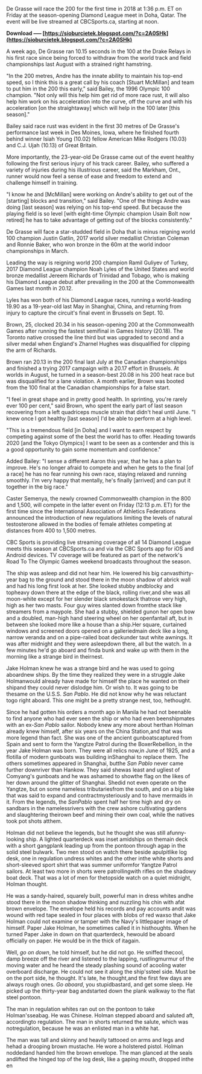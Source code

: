
 
De Grasse will race the 200 for the first time in 2018 at 1:36 p.m. ET on Friday at the season-opening Diamond League meet in Doha, Qatar. The event will be live streamed at CBCSports.ca, starting at noon.
 
**Download ––– [https://sioburcietek.blogspot.com/?c=2A0SHk](https://sioburcietek.blogspot.com/?c=2A0SHk)**


 
A week ago, De Grasse ran 10.15 seconds in the 100 at the Drake Relays in his first race since being forced to withdraw from the world track and field championships last August with a strained right hamstring.
 
"In the 200 metres, Andre has the innate ability to maintain his top-end speed, so I think this is a great call by his coach [Stuart McMillan] and team to put him in the 200 this early," said Bailey, the 1996 Olympic 100 champion. "Not only will this help him get rid of more race rust, it will also help him work on his acceleration into the curve, off the curve and with his acceleration [on the straightaway] which will help in the 100 later [this season]."
 
Bailey said race rust was evident in the first 30 metres of De Grasse's performance last week in Des Moines, Iowa, where he finished fourth behind winner Isiah Young (10.02) fellow American Mike Rodgers (10.03) and C.J. Ujah (10.13) of Great Britain.
 
More importantly, the 23-year-old De Grasse came out of the event healthy following the first serious injury of his track career. Bailey, who suffered a variety of injuries during his illustrious career, said the Markham, Ont., runner would now feel a sense of ease and freedom to extend and challenge himself in training.
 
"I know he and [McMillan] were working on Andre's ability to get out of the [starting] blocks and transition," said Bailey. "One of the things Andre was doing [last season] was relying on his top-end speed. But because the playing field is so level [with eight-time Olympic champion Usain Bolt now retired] he has to take advantage of getting out of the blocks consistently."

De Grasse will face a star-studded field in Doha that is minus reigning world 100 champion Justin Gatlin, 2017 world silver medallist Christian Coleman and Ronnie Baker, who won bronze in the 60m at the world indoor championships in March.
 
Leading the way is reigning world 200 champion Ramil Guliyev of Turkey, 2017 Diamond League champion Noah Lyles of the United States and world bronze medallist Jereem Richards of Trinidad and Tobago, who is making his Diamond League debut after prevailing in the 200 at the Commonwealth Games last month in 20.12.
 
Lyles has won both of his Diamond League races, running a world-leading 19.90 as a 19-year-old last May in Shanghai, China, and returning from injury to capture the circuit's final event in Brussels on Sept. 10.
 
Brown, 25, clocked 20.34 in his season-opening 200 at the Commonwealth Games after running the fastest semifinal in Games history (20.18). The Toronto native crossed the line third but was upgraded to second and a silver medal when England's Zharnel Hughes was disqualified for clipping the arm of Richards.
 
Brown ran 20.13 in the 200 final last July at the Canadian championships and finished a trying 2017 campaign with a 20.17 effort in Brussels. At worlds in August, he turned in a season-best 20.08 in his 200 heat race but was disqualified for a lane violation. A month earlier, Brown was booted from the 100 final at the Canadian championships for a false start.
 
"I feel in great shape and in pretty good health. In sprinting, you're rarely ever 100 per cent," said Brown, who spent the early part of last season recovering from a left quadriceps muscle strain that didn't heal until June. "I knew once I got healthy [last season] I'd be able to perform at a high level.
 
"This is a tremendous field [in Doha] and I want to earn respect by competing against some of the best the world has to offer. Heading towards 2020 [and the Tokyo Olympics] I want to be seen as a contender and this is a good opportunity to gain some momentum and confidence."
 
Added Bailey: "I sense a different Aaron this year, that he has a plan to improve. He's no longer afraid to compete and when he gets to the final [of a race] he has no fear running his own race, staying relaxed and running smoothly. I'm very happy that mentally, he's finally [arrived] and can put it together in the big race."
 
Caster Semenya, the newly crowned Commonwealth champion in the 800 and 1,500, will compete in the latter event on Friday (12:13 p.m. ET) for the first time since the International Association of Athletics Federations announced the introduction of new regulations limiting the levels of natural testosterone allowed in the bodies of female athletes competing at distances from 400 to 1,500 metres.
 
CBC Sports is providing live streaming coverage of all 14 Diamond League meets this season at CBCSports.ca and via the CBC Sports app for iOS and Android devices. TV coverage will be featured as part of the network's Road To The Olympic Games weekend broadcasts throughout the season.
 
The ship was asleep and did not hear him. He lowered his big canvasthirty-year bag to the ground and stood there in the moon shadow of abrick wall and had his long first look at her. She looked stubby andblocky and topheavy down there at the edge of the black, rolling river,and she was all moon-white except for her slender black smokestack thatrose very high, high as her two masts. Four guy wires slanted down fromthe stack like streamers from a maypole. She had a stubby, shielded gunon her open bow and a doubled, man-high hand steering wheel on her openfantail aft, but in between she looked more like a house than a ship.Her square, curtained windows and screened doors opened on a galleriedmain deck like a long, narrow veranda and on a pipe-railed boat deckunder taut white awnings. It was after midnight and they were asleepdown there, all but the watch. In a few minutes he'd go aboard and finda bunk and wake up with them in the morning like a strange bird in theirnest.
 
Jake Holman knew he was a strange bird and he was used to going aboardnew ships. By the time they realized they were in a struggle Jake Holmanwould already have made for himself the place he wanted on their shipand they could never dislodge him. Or wish to. It was going to be thesame on the U.S.S. *San Pablo*. He did not know why he was reluctant togo right aboard. This one might be a pretty strange nest, too, hethought.
 
Since he had gotten his orders a month ago in Manila he had not beenable to find anyone who had ever seen the ship or who had even beenshipmates with an ex-*San Pablo* sailor. Nobody knew any more about herthan Holman already knew himself, after six years on the China Station,and that was more legend than fact. She was one of the ancient gunboatscaptured from Spain and sent to form the Yangtze Patrol during the BoxerRebellion, in the year Jake Holman was born. They were all relics now,in June of 1925, and a flotilla of modern gunboats was building inShanghai to replace them. The others sometimes appeared in Shanghai, butthe *San Pablo* never came further downriver than Hankow. They said shewas least and ugliest of Comyang's gunboats and he was ashamed to showthe flag on the likes of her down around the glitter of Shanghai. Shedid not even operate on the Yangtze, but on some nameless tributariesfrom the south, and on a big lake that was said to expand and contractmysteriously and to have mermaids in it. From the legends, the *SanPablo* spent half her time high and dry on sandbars in the namelessrivers with the crew ashore cultivating gardens and slaughtering theirown beef and mining their own coal, while the natives took pot shots atthem.
 
Holman did not believe the legends, but he thought she was still afunny-looking ship. A lighted quarterdeck was inset amidships on themain deck with a short gangplank leading up from the pontoon through agap in the solid steel bulwark. Two men stood on watch there beside apulpitlike log desk, one in regulation undress whites and the other inthe white shorts and short-sleeved sport shirt that was summer uniformfor Yangtze Patrol sailors. At least two more in shorts were patrollingwith rifles on the shadowy boat deck. That was a lot of men for thetopside watch on a quiet midnight, Holman thought.
 
He was a sandy-haired, squarely built, powerful man in dress whites andhe stood there in the moon shadow thinking and nuzzling his chin with afat brown envelope. The envelope held his records and pay accounts andit was wound with red tape sealed in four places with blobs of red waxso that Jake Holman could not examine or tamper with the Navy's littlepaper image of himself. Paper Jake Holman, he sometimes called it in histhoughts. When he turned Paper Jake in down on that quarterdeck, hewould be aboard officially on paper. He would be in the thick of itagain.
 
Well, *go on down*, he told himself, but he did not go. He sniffed thecool, damp breeze off the river and listened to the lapping, rustlingmurmur of the moving water and he heard the steady plashing sound of acooling water overboard discharge. He could not see it along the ship'ssteel side. Must be on the port side, he thought. It's late, he thought,and the first few days are always rough ones. *Go aboard*, you stupidbastard, and get some sleep. He picked up the thirty-year bag andstarted down the plank walkway to the flat steel pontoon.
 
The man in regulation whites ran out on the pontoon to take Holman'sseabag. He was Chinese. Holman stepped aboard and saluted aft, accordingto regulation. The man in shorts returned the salute, which was notregulation, because he was an enlisted man in a white hat.
 
The man was tall and skinny and heavily tattooed on arms and legs and hehad a drooping brown mustache. He wore a holstered pistol. Holman noddedand handed him the brown envelope. The man glanced at the seals andlifted the hinged top of the log desk, like a gaping mouth, dropped inthe en